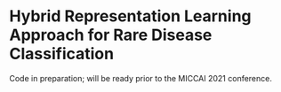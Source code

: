# Hybrid Representation Learning Approach for Rare Disease Classification
Code in preparation; will be ready prior to the MICCAI 2021 conference.
